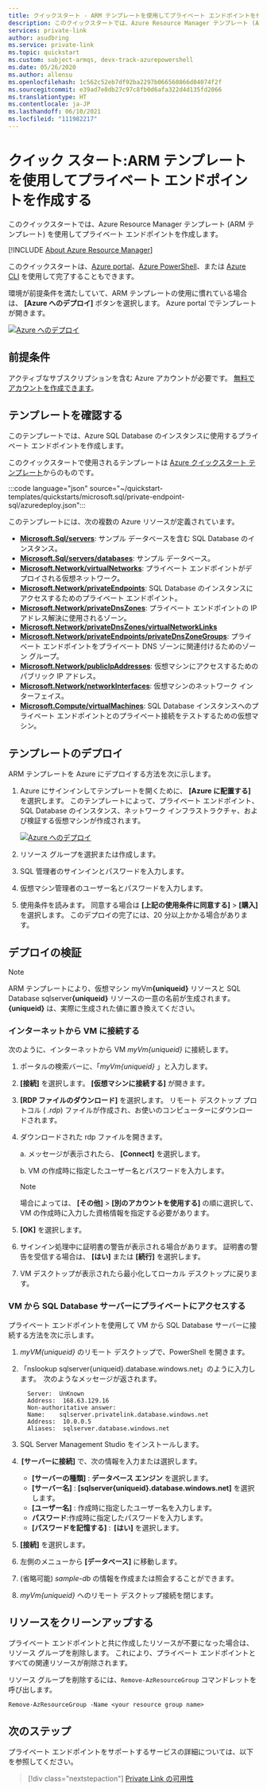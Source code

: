```yaml
---
title: クイックスタート - ARM テンプレートを使用してプライベート エンドポイントを作成する
description: このクイックスタートでは、Azure Resource Manager テンプレート (ARM テンプレート) を使用してプライベート エンドポイントを作成します。
services: private-link
author: asudbring
ms.service: private-link
ms.topic: quickstart
ms.custom: subject-armqs, devx-track-azurepowershell
ms.date: 05/26/2020
ms.author: allensu
ms.openlocfilehash: 1c562c52eb7df92ba2297b066560866d04074f2f
ms.sourcegitcommit: e39ad7e8db27c97c8fb0d6afa322d4d135fd2066
ms.translationtype: HT
ms.contentlocale: ja-JP
ms.lasthandoff: 06/10/2021
ms.locfileid: "111982217"
---
```

# <a name="quickstart-create-a-private-endpoint-by-using-an-arm-template"></a>クイック スタート:ARM テンプレートを使用してプライベート エンドポイントを作成する

このクイックスタートでは、Azure Resource Manager テンプレート (ARM テンプレート) を使用してプライベート エンドポイントを作成します。

[!INCLUDE [About Azure Resource Manager](../../includes/resource-manager-quickstart-introduction.md)]

このクイックスタートは、[Azure portal](create-private-endpoint-portal.md)、[Azure PowerShell](create-private-endpoint-powershell.md)、または [Azure CLI](create-private-endpoint-cli.md) を使用して完了することもできます。

環境が前提条件を満たしていて、ARM テンプレートの使用に慣れている場合は、 **[Azure へのデプロイ]** ボタンを選択します。 Azure portal でテンプレートが開きます。

[![Azure へのデプロイ](../media/template-deployments/deploy-to-azure.svg)](https://portal.azure.com/#create/Microsoft.Template/uri/https%3A%2F%2Fraw.githubusercontent.com%2FAzure%2Fazure-quickstart-templates%2Fmaster%2Fquickstarts%2Fmicrosoft.sql%2Fprivate-endpoint-sql%2Fazuredeploy.json)

## <a name="prerequisites"></a>前提条件

アクティブなサブスクリプションを含む Azure アカウントが必要です。 [無料でアカウントを作成できます](https://azure.microsoft.com/free/?WT.mc_id=A261C142F)。

## <a name="review-the-template"></a>テンプレートを確認する

このテンプレートでは、Azure SQL Database のインスタンスに使用するプライベート エンドポイントを作成します。

このクイックスタートで使用されるテンプレートは [Azure クイックスタート テンプレート](https://azure.microsoft.com/resources/templates/private-endpoint-sql/)からのものです。

:::code language="json" source="~/quickstart-templates/quickstarts/microsoft.sql/private-endpoint-sql/azuredeploy.json":::

このテンプレートには、次の複数の Azure リソースが定義されています。

- [**Microsoft.Sql/servers**](/azure/templates/microsoft.sql/servers): サンプル データベースを含む SQL Database のインスタンス。
- [**Microsoft.Sql/servers/databases**](/azure/templates/microsoft.sql/servers/databases): サンプル データベース。
- [**Microsoft.Network/virtualNetworks**](/azure/templates/microsoft.network/virtualnetworks): プライベート エンドポイントがデプロイされる仮想ネットワーク。
- [**Microsoft.Network/privateEndpoints**](/azure/templates/microsoft.network/privateendpoints): SQL Database のインスタンスにアクセスするためのプライベート エンドポイント。
- [**Microsoft.Network/privateDnsZones**](/azure/templates/microsoft.network/privatednszones): プライベート エンドポイントの IP アドレス解決に使用されるゾーン。
- [**Microsoft.Network/privateDnsZones/virtualNetworkLinks**](/azure/templates/microsoft.network/privatednszones/virtualnetworklinks)
- [**Microsoft.Network/privateEndpoints/privateDnsZoneGroups**](/azure/templates/microsoft.network/privateendpoints/privateDnsZoneGroups): プライベート エンドポイントをプライベート DNS ゾーンに関連付けるためのゾーン グループ。
- [**Microsoft.Network/publicIpAddresses**](/azure/templates/microsoft.network/publicIpAddresses): 仮想マシンにアクセスするためのパブリック IP アドレス。
- [**Microsoft.Network/networkInterfaces**](/azure/templates/microsoft.network/networkinterfaces): 仮想マシンのネットワーク インターフェイス。
- [**Microsoft.Compute/virtualMachines**](/azure/templates/microsoft.compute/virtualmachines): SQL Database インスタンスへのプライベート エンドポイントとのプライベート接続をテストするための仮想マシン。

## <a name="deploy-the-template"></a>テンプレートのデプロイ

ARM テンプレートを Azure にデプロイする方法を次に示します。

1. Azure にサインインしてテンプレートを開くために、 **[Azure に配置する]** を選択します。 このテンプレートによって、プライベート エンドポイント、SQL Database のインスタンス、ネットワーク インフラストラクチャ、および検証する仮想マシンが作成されます。

   [![Azure へのデプロイ](../media/template-deployments/deploy-to-azure.svg)](https://portal.azure.com/#create/Microsoft.Template/uri/https%3A%2F%2Fraw.githubusercontent.com%2FAzure%2Fazure-quickstart-templates%2Fmaster%2Fquickstarts%2Fmicrosoft.sql%2Fprivate-endpoint-sql%2Fazuredeploy.json)

2. リソース グループを選択または作成します。
3. SQL 管理者のサインインとパスワードを入力します。
4. 仮想マシン管理者のユーザー名とパスワードを入力します。
5. 使用条件を読みます。 同意する場合は **[上記の使用条件に同意する]**  >  **[購入]** を選択します。 このデプロイの完了には、20 分以上かかる場合があります。

## <a name="validate-the-deployment"></a>デプロイの検証

> [!NOTE]
> ARM テンプレートにより、仮想マシン myVm<b>{uniqueid}</b> リソースと SQL Database sqlserver<b>{uniqueid}</b> リソースの一意の名前が生成されます。 **{uniqueid}** は、実際に生成された値に置き換えてください。

### <a name="connect-to-a-vm-from-the-internet"></a>インターネットから VM に接続する

次のように、インターネットから VM _myVm{uniqueid}_ に接続します。

1. ポータルの検索バーに、「_myVm{uniqueid}_ 」と入力します。

2. **[接続]** を選択します。 **[仮想マシンに接続する]** が開きます。

3. **[RDP ファイルのダウンロード]** を選択します。 リモート デスクトップ プロトコル ( _.rdp_) ファイルが作成され、お使いのコンピューターにダウンロードされます。

4. ダウンロードされた rdp ファイルを開きます。

   a. メッセージが表示されたら、 **[Connect]** を選択します。

   b. VM の作成時に指定したユーザー名とパスワードを入力します。

      > [!NOTE]
      > 場合によっては、 **[その他]**  >  **[別のアカウントを使用する]** の順に選択して、VM の作成時に入力した資格情報を指定する必要があります。

5. **[OK]** を選択します。

6. サインイン処理中に証明書の警告が表示される場合があります。 証明書の警告を受信する場合は、 **[はい]** または **[続行]** を選択します。

7. VM デスクトップが表示されたら最小化してローカル デスクトップに戻ります。

### <a name="access-the-sql-database-server-privately-from-the-vm"></a>VM から SQL Database サーバーにプライベートにアクセスする

プライベート エンドポイントを使用して VM から SQL Database サーバーに接続する方法を次に示します。

1.  _myVM{uniqueid}_ のリモート デスクトップで、PowerShell を開きます。
2.  「nslookup sqlserver{uniqueid}.database.windows.net」のように入力します。 
    次のようなメッセージが返されます。

    ```
      Server:  UnKnown
      Address:  168.63.129.16
      Non-authoritative answer:
      Name:    sqlserver.privatelink.database.windows.net
      Address:  10.0.0.5
      Aliases:  sqlserver.database.windows.net
    ```

3.  SQL Server Management Studio をインストールします。
4.   **[サーバーに接続]** で、次の情報を入力または選択します。
    - **[サーバーの種類]** : **データベース エンジン** を選択します。
    - **[サーバー名]** : **[sqlserver{uniqueid}.database.windows.net]** を選択します。
    - **[ユーザー名]** : 作成時に指定したユーザー名を入力します。
    - **パスワード**:作成時に指定したパスワードを入力します。
    - **[パスワードを記憶する]** :  **[はい]** を選択します。

5.  **[接続]** を選択します。
6.  左側のメニューから **[データベース]** に移動します。
7.  (省略可能) _sample-db_ の情報を作成または照会することができます。
8.  _myVm{uniqueid}_ へのリモート デスクトップ接続を閉じます。

## <a name="clean-up-resources"></a>リソースをクリーンアップする

プライベート エンドポイントと共に作成したリソースが不要になった場合は、リソース グループを削除します。 これにより、プライベート エンドポイントとすべての関連リソースが削除されます。

リソース グループを削除するには、`Remove-AzResourceGroup` コマンドレットを呼び出します。

```azurepowershell-interactive
Remove-AzResourceGroup -Name <your resource group name>
```

## <a name="next-steps"></a>次のステップ

プライベート エンドポイントをサポートするサービスの詳細については、以下を参照してください。
> [!div class="nextstepaction"]
> [Private Link の可用性](private-link-overview.md#availability)
